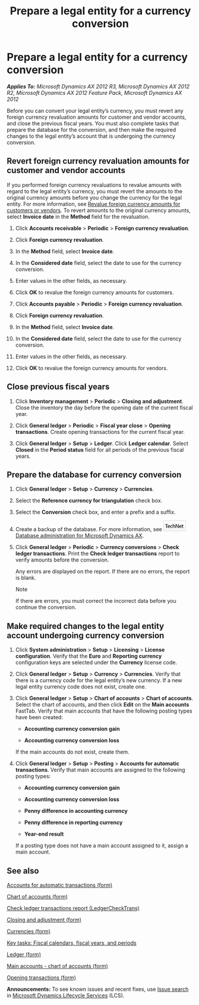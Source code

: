 ﻿---
title: Prepare a legal entity for a currency conversion
TOCTitle: Prepare a legal entity for a currency conversion
ms:assetid: 22570bdf-7798-43ed-bb91-7fc7b13b2790
ms:mtpsurl: https://technet.microsoft.com/en-us/library/Aa496797(v=AX.60)
ms:contentKeyID: 36941285
ms.date: 04/18/2014
mtps_version: v=AX.60
---

# Prepare a legal entity for a currency conversion 


_**Applies To:** Microsoft Dynamics AX 2012 R3, Microsoft Dynamics AX 2012 R2, Microsoft Dynamics AX 2012 Feature Pack, Microsoft Dynamics AX 2012_

Before you can convert your legal entity’s currency, you must revert any foreign currency revaluation amounts for customer and vendor accounts, and close the previous fiscal years. You must also complete tasks that prepare the database for the conversion, and then make the required changes to the legal entity’s account that is undergoing the currency conversion.

## Revert foreign currency revaluation amounts for customer and vendor accounts

If you performed foreign currency revaluations to revalue amounts with regard to the legal entity’s currency, you must revert the amounts to the original currency amounts before you change the currency for the legal entity. For more information, see [Revalue foreign currency amounts for customers or vendors](revalue-foreign-currency-amounts-for-customers-or-vendors.md). To revert amounts to the original currency amounts, select **Invoice date** in the **Method** field for the revaluation.

1.  Click **Accounts receivable** \> **Periodic** \> **Foreign currency revaluation**.

2.  Click **Foreign currency revaluation**.

3.  In the **Method** field, select **Invoice date**.

4.  In the **Considered date** field, select the date to use for the currency conversion.

5.  Enter values in the other fields, as necessary.

6.  Click **OK** to revalue the foreign currency amounts for customers.

7.  Click **Accounts payable** \> **Periodic** \> **Foreign currency revaluation**.

8.  Click **Foreign currency revaluation**.

9.  In the **Method** field, select **Invoice date**.

10. In the **Considered date** field, select the date to use for the currency conversion.

11. Enter values in the other fields, as necessary.

12. Click **OK** to revalue the foreign currency amounts for vendors.

## Close previous fiscal years

1.  Click **Inventory management** \> **Periodic** \> **Closing and adjustment**. Close the inventory the day before the opening date of the current fiscal year.

2.  Click **General ledger** \> **Periodic** \> **Fiscal year close** \> **Opening transactions**. Create opening transactions for the current fiscal year.

3.  Click **General ledger** \> **Setup** \> **Ledger**. Click **Ledger calendar**. Select **Closed** in the **Period status** field for all periods of the previous fiscal years.

## Prepare the database for currency conversion

1.  Click **General ledger** \> **Setup** \> **Currency** \> **Currencies**.

2.  Select the **Reference currency for triangulation** check box.

3.  Select the **Conversion** check box, and enter a prefix and a suffix.

4.  Create a backup of the database. For more information, see ![technet logo](images/Aa556994.technet_thumbnail(AX.60).jpg "technet logo") [Database administration for Microsoft Dynamics AX](database-administration-for-microsoft-dynamics-ax.md).

5.  Click **General ledger** \> **Periodic** \> **Currency conversions** \> **Check ledger transactions**. Print the **Check ledger transactions** report to verify amounts before the conversion.
    
    Any errors are displayed on the report. If there are no errors, the report is blank.
    

    > [!NOTE]
    > <P>If there are errors, you must correct the incorrect data before you continue the conversion.</P>



## Make required changes to the legal entity account undergoing currency conversion

1.  Click **System administration** \> **Setup** \> **Licensing** \> **License configuration**. Verify that the **Euro** and **Reporting currency** configuration keys are selected under the **Currency** license code.

2.  Click **General ledger** \> **Setup** \> **Currency** \> **Currencies**. Verify that there is a currency code for the legal entity’s new currency. If a new legal entity currency code does not exist, create one.

3.  Click **General ledger** \> **Setup** \> **Chart of accounts** \> **Chart of accounts**. Select the chart of accounts, and then click **Edit** on the **Main accounts** FastTab. Verify that main accounts that have the following posting types have been created:
    
      - **Accounting currency conversion gain**
    
      - **Accounting currency conversion loss**
    
    If the main accounts do not exist, create them.

4.  Click **General ledger** \> **Setup** \> **Posting** \> **Accounts for automatic transactions**. Verify that main accounts are assigned to the following posting types:
    
      - **Accounting currency conversion gain**
    
      - **Accounting currency conversion loss**
    
      - **Penny difference in accounting currency**
    
      - **Penny difference in reporting currency**
    
      - **Year-end result**
    
    If a posting type does not have a main account assigned to it, assign a main account.

## See also

[Accounts for automatic transactions (form)](https://technet.microsoft.com/en-us/library/aa548973\(v=ax.60\))

[Chart of accounts (form)](https://technet.microsoft.com/en-us/library/aa618234\(v=ax.60\))

[Check ledger transactions report (LedgerCheckTrans)](check-ledger-transactions-report-ledgerchecktrans.md)

[Closing and adjustment (form)](https://technet.microsoft.com/en-us/library/aa553192\(v=ax.60\))

[Currencies (form)](https://technet.microsoft.com/en-us/library/aa582902\(v=ax.60\))

[Key tasks: Fiscal calendars, fiscal years, and periods](key-tasks-fiscal-calendars-fiscal-years-and-periods.md)

[Ledger (form)](https://technet.microsoft.com/en-us/library/hh209331\(v=ax.60\))

[Main accounts - chart of accounts (form)](https://technet.microsoft.com/en-us/library/hh209695\(v=ax.60\))

[Opening transactions (form)](https://technet.microsoft.com/en-us/library/aa572506\(v=ax.60\))

  
**Announcements:** To see known issues and recent fixes, use [Issue search](http://go.microsoft.com/fwlink/?linkid=389258) in [Microsoft Dynamics Lifecycle Services](http://go.microsoft.com/fwlink/?linkid=306505) (LCS).

